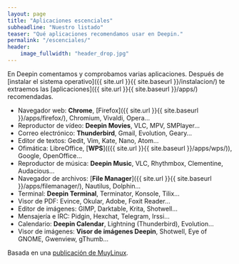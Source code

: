 ```yaml
---
layout: page
title: "Aplicaciones escenciales"
subheadline: "Nuestro listado"
teaser: "Qué aplicaciones recomendamos usar en Deepin."
permalink: "/escenciales/"
header:
    image_fullwidth: "header_drop.jpg"
---
```


En Deepin comentamos y comprobamos varias aplicaciones. Después de  [instalar el sistema operativo]({{ site.url }}{{ site.baseurl }}/instalacion/) te extraemos las [aplicaciones]({{ site.url }}{{ site.baseurl }}/apps/) recomendadas.

* Navegador web: **Chrome**, [Firefox]({{ site.url }}{{ site.baseurl }}/apps/firefox/), Chromium, Vivaldi, Opera…
* Reproductor de vídeo: **Deepin Movies**, VLC, MPV, SMPlayer…
* Correo electrónico: **Thunderbird**, Gmail, Evolution, Geary…
* Editor de textos: Gedit, Vim, Kate, Nano, Atom…
* Ofimática: LibreOffice, [**WPS**](({{ site.url }}{{ site.baseurl }}/apps/wps/)), Google, OpenOffice…
* Reproductor de música: **Deepin Music**, VLC, Rhythmbox, Clementine, Audacious…
* Navegador de archivos: [**File Manager**]({{ site.url }}{{ site.baseurl }}/apps/filemanager/), Nautilus, Dolphin…
* Terminal: **Deepin Terminal**, Terminator, Konsole, Tilix…
* Visor de PDF: Evince, Okular, Adobe, Foxit Reader…
* Editor de imágenes: GIMP, Darktable, Krita, Shotwell…
* Mensajería e IRC: Pidgin, Hexchat, Telegram, Irssi…
* Calendario: **Deepin Calendar**, Lightning (Thunderbird), Evolution…
* Visor de imágenes: **Visor de imágenes Deepin**, Shotwell, Eye of GNOME, Gwenview, gThumb…

Basada en una [publicación de MuyLinux](https://www.muylinux.com/2017/09/19/aplicaciones-por-defecto-ubuntu-18-04-2/).
